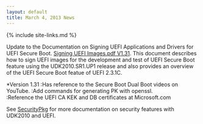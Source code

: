 ```yaml
---
layout: default
title: March 4, 2013 News
---
```

{% include site-links.md %}

Update to the Documentation on Signing UEFI Applications and Drivers for UEFI Secure Boot. [Signing UEFI Images.pdf V1.31](http://sourceforge.net/projects/edk2/files/General%20Documentation/SigningUefiImages%20-v1dot31.pdf/download).  This document describes how to sign UEFI images for the development and test of UEFI Secure Boot feature using the UDK2010.SR1.UP1 release and also provides an overview of the UEFI Secure Boot featue of UEFI 2.3.1C.   

*Version 1.31 
:Has reference to the Secure Boot Dual Boot videos on YouTube. 
:Add commands for generating PK with openssl.  
:Reference the UEFI CA KEK and DB certificates at Microsoft.com

See [SecurityPkg]({{wiki}}/SecurityPkg) for more documentation on security features with UDK2010 and UEFI.